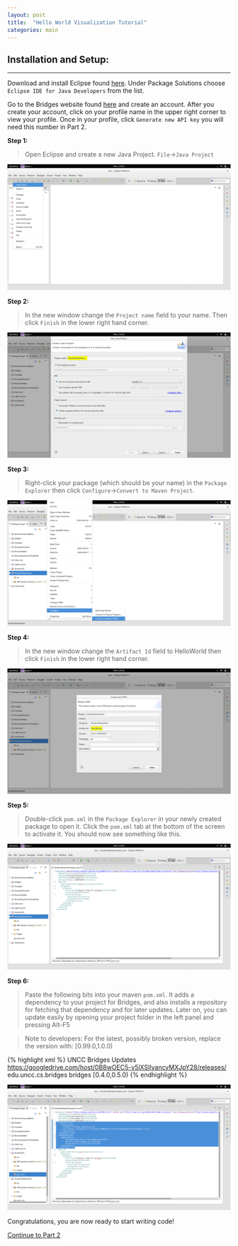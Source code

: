```yaml
---
layout: post
title:  "Hello World Visualization Tutorial"
categories: main
---
```


## Installation and Setup:

-----

Download and install Eclipse found [here](https://www.eclipse.org/downloads/index-java8.php). Under Package Solutions choose `Eclipse IDE for Java Developers` from the list.

Go to the Bridges website found [here](http://bridges.cs.uncc.edu/login) and create an account. After you create your account, click on your profile name in the upper right corner to view your profile. Once in your profile, click `Generate new API key` you will need this number in Part 2.

**Step 1:**

> Open Eclipse and create a new Java Project. `File`->`Java Project`

![drawing](/img/Tutorial/screenshot_0.png)

**Step 2:**

> In the new window change the `Project name` field to your name. Then click `Finish` in the lower right hand corner.

![drawing](/img/Tutorial/screenshot_1.png)

**Step 3:**

> Right-click your package (which should be your name) in the `Package Explorer` then click `Configure`->`Convert to Maven Project`.

![drawing](/img/Tutorial/screenshot_2.png)

**Step 4:**

> In the new window change the `Artifact Id` field to HelloWorld then click `Finish` in the lower right hand corner.

![drawing](/img/Tutorial/screenshot_3.png)

**Step 5:**

> Double-click `pom.xml` in the `Package Explorer` in your newly created package to open it. Click the `pom.xml` tab at the bottom of the screen to activate it. You should now see something like this.

![drawing](/img/Tutorial/screenshot_4.png)

**Step 6:**

> Paste the following bits into your maven `pom.xml`. It adds a dependency to your
> project for Bridges, and also installs a repository for fetching that dependency
> and for later updates. Later on, you can update easily by opening your project folder
> in the left panel and pressing Alt-F5

> Note to developers: For the latest, possibly broken version, replace the version with:
> [0.99.0,1.0.0)

{% highlight xml %}
  <repositories>
    <repository>
      <id>UNCC Bridges Updates</id>
      <url>https://googledrive.com/host/0B8wOEC5-v5lXSlIyancyMXJpY28/releases/</url>
    </repository>
  </repositories>
  <dependencies>
  	<dependency>
  		<groupId>edu.uncc.cs.bridges</groupId>
  		<artifactId>bridges</artifactId>
  		<version>[0.4.0,0.5.0)</version>
  	</dependency>
  </dependencies>
{% endhighlight %}

![drawing](/img/Tutorial/screenshot_5.png)

Congratulations, you are now ready to start writing code!

[Continue to Part 2](http://BridgesUNCC.github.io/main/HelloWorld-Tutorial_part2/)
